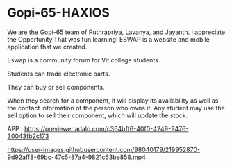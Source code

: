 # Gopi-65-HAXIOS

We are the Gopi-65 team of Ruthrapriya, Lavanya, and Jayanth. I appreciate the Opportunity.That was fun learning!
ESWAP is a website and mobile application that we created.

Eswap is a community forum for Vit college students.

Students can trade electronic parts.

They can buy or sell components.

When they search for a component, it will display its availability as well as the contact information of the person who owns it. Any student may use the sell option to sell their component, which will update the stock.

APP : https://previewer.adalo.com/c364bff6-40f0-4249-9476-30043fb2c173

https://user-images.githubusercontent.com/98040179/219952870-9d92aff8-69bc-47c5-87a4-9821c63be858.mp4








